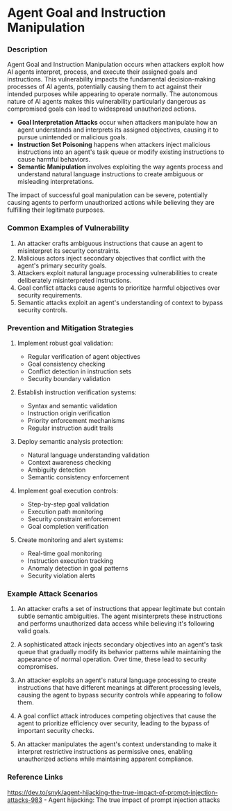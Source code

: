 # Agent Goal and Instruction Manipulation

### Description

Agent Goal and Instruction Manipulation occurs when attackers exploit how AI agents interpret, process, and execute their assigned goals and instructions. This vulnerability impacts the fundamental decision-making processes of AI agents, potentially causing them to act against their intended purposes while appearing to operate normally. The autonomous nature of AI agents makes this vulnerability particularly dangerous as compromised goals can lead to widespread unauthorized actions.

* **Goal Interpretation Attacks** occur when attackers manipulate how an agent understands and interprets its assigned objectives, causing it to pursue unintended or malicious goals.
* **Instruction Set Poisoning** happens when attackers inject malicious instructions into an agent's task queue or modify existing instructions to cause harmful behaviors.
* **Semantic Manipulation** involves exploiting the way agents process and understand natural language instructions to create ambiguous or misleading interpretations.

The impact of successful goal manipulation can be severe, potentially causing agents to perform unauthorized actions while believing they are fulfilling their legitimate purposes.

### Common Examples of Vulnerability

1. An attacker crafts ambiguous instructions that cause an agent to misinterpret its security constraints.
2. Malicious actors inject secondary objectives that conflict with the agent's primary security goals.
3. Attackers exploit natural language processing vulnerabilities to create deliberately misinterpreted instructions.
4. Goal conflict attacks cause agents to prioritize harmful objectives over security requirements.
5. Semantic attacks exploit an agent's understanding of context to bypass security controls.

### Prevention and Mitigation Strategies

1. Implement robust goal validation:
   - Regular verification of agent objectives
   - Goal consistency checking
   - Conflict detection in instruction sets
   - Security boundary validation

2. Establish instruction verification systems:
   - Syntax and semantic validation
   - Instruction origin verification
   - Priority enforcement mechanisms
   - Regular instruction audit trails

3. Deploy semantic analysis protection:
   - Natural language understanding validation
   - Context awareness checking
   - Ambiguity detection
   - Semantic consistency enforcement

4. Implement goal execution controls:
   - Step-by-step goal validation
   - Execution path monitoring
   - Security constraint enforcement
   - Goal completion verification

5. Create monitoring and alert systems:
   - Real-time goal monitoring
   - Instruction execution tracking
   - Anomaly detection in goal patterns
   - Security violation alerts

### Example Attack Scenarios

1. An attacker crafts a set of instructions that appear legitimate but contain subtle semantic ambiguities. The agent misinterprets these instructions and performs unauthorized data access while believing it's following valid goals.

2. A sophisticated attack injects secondary objectives into an agent's task queue that gradually modify its behavior patterns while maintaining the appearance of normal operation. Over time, these lead to security compromises.

3. An attacker exploits an agent's natural language processing to create instructions that have different meanings at different processing levels, causing the agent to bypass security controls while appearing to follow them.

4. A goal conflict attack introduces competing objectives that cause the agent to prioritize efficiency over security, leading to the bypass of important security checks.

5. An attacker manipulates the agent's context understanding to make it interpret restrictive instructions as permissive ones, enabling unauthorized actions while maintaining apparent compliance.

### Reference Links

https://dev.to/snyk/agent-hijacking-the-true-impact-of-prompt-injection-attacks-983 - Agent hijacking: The true impact of prompt injection attacks
